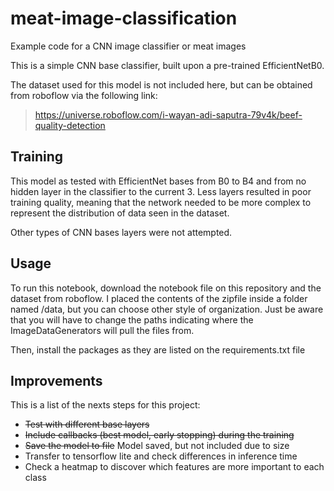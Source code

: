 # meat-image-classification

Example code for a CNN image classifier or meat images

This is a simple CNN base classifier, built upon a pre-trained EfficientNetB0.

The dataset used for this model is not included here, but can be obtained from roboflow via the following link:
> https://universe.roboflow.com/i-wayan-adi-saputra-79v4k/beef-quality-detection

## Training

This model as tested with EfficientNet bases from B0 to B4 and from no hidden layer in the classifier to the current 3. Less layers resulted in poor training quality, meaning that the network needed to be more complex to represent the distribution of data seen in the dataset. 

Other types of CNN bases layers were not attempted.

## Usage

To run this notebook, download the notebook file on this repository and the dataset from roboflow. I placed the contents of the zipfile inside a folder named /data, but you can choose other style of organization. Just be aware that you will have to change the paths indicating where the ImageDataGenerators will pull the files from.

Then, install the packages as they are listed on the requirements.txt file

## Improvements

This is a list of the nexts steps for this project:

* ~~Test with different base layers~~
* ~~Include callbacks (best model, early stopping) during the training~~
* ~~Save the model to file~~ Model saved, but not included due to size
* Transfer to tensorflow lite and check differences in inference time
* Check a heatmap to discover which features are more important to each class


